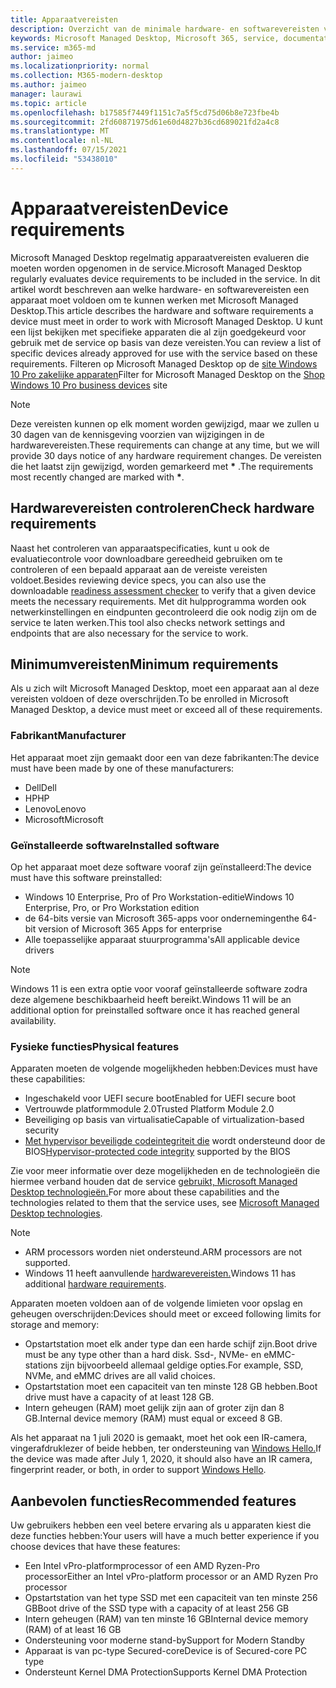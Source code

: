 ```yaml
---
title: Apparaatvereisten
description: Overzicht van de minimale hardware- en softwarevereisten voor apparaten om met apparaten te Microsoft Managed Desktop
keywords: Microsoft Managed Desktop, Microsoft 365, service, documentatie
ms.service: m365-md
author: jaimeo
ms.localizationpriority: normal
ms.collection: M365-modern-desktop
ms.author: jaimeo
manager: laurawi
ms.topic: article
ms.openlocfilehash: b17585f7449f1151c7a5f5cd75d06b8e723fbe4b
ms.sourcegitcommit: 2fd60871975d61e60d4827b36cd689021fd2a4c8
ms.translationtype: MT
ms.contentlocale: nl-NL
ms.lasthandoff: 07/15/2021
ms.locfileid: "53438010"
---
```

# <a name="device-requirements"></a><span data-ttu-id="6bb7c-104">Apparaatvereisten</span><span class="sxs-lookup"><span data-stu-id="6bb7c-104">Device requirements</span></span>

<span data-ttu-id="6bb7c-105">Microsoft Managed Desktop regelmatig apparaatvereisten evalueren die moeten worden opgenomen in de service.</span><span class="sxs-lookup"><span data-stu-id="6bb7c-105">Microsoft Managed Desktop regularly evaluates device requirements to be included in the service.</span></span> <span data-ttu-id="6bb7c-106">In dit artikel wordt beschreven aan welke hardware- en softwarevereisten een apparaat moet voldoen om te kunnen werken met Microsoft Managed Desktop.</span><span class="sxs-lookup"><span data-stu-id="6bb7c-106">This article describes the hardware and software requirements a device must meet in order to work with Microsoft Managed Desktop.</span></span> <span data-ttu-id="6bb7c-107">U kunt een lijst bekijken met specifieke apparaten die al zijn goedgekeurd voor gebruik met de service op basis van deze vereisten.</span><span class="sxs-lookup"><span data-stu-id="6bb7c-107">You can review a list of specific devices already approved for use with the service based on these requirements.</span></span> <span data-ttu-id="6bb7c-108">Filteren op Microsoft Managed Desktop op de [site Windows 10 Pro zakelijke apparaten](https://www.microsoft.com/windowsforbusiness/view-all-devices)</span><span class="sxs-lookup"><span data-stu-id="6bb7c-108">Filter for Microsoft Managed Desktop on the [Shop Windows 10 Pro business devices](https://www.microsoft.com/windowsforbusiness/view-all-devices) site</span></span>

> [!NOTE]
> <span data-ttu-id="6bb7c-109">Deze vereisten kunnen op elk moment worden gewijzigd, maar we zullen u 30 dagen van de kennisgeving voorzien van wijzigingen in de hardwarevereisten.</span><span class="sxs-lookup"><span data-stu-id="6bb7c-109">These requirements can change at any time, but we will provide 30 days notice of any hardware requirement changes.</span></span> <span data-ttu-id="6bb7c-110">De vereisten die het laatst zijn gewijzigd, worden gemarkeerd met **\*** .</span><span class="sxs-lookup"><span data-stu-id="6bb7c-110">The requirements most recently changed are marked with **\***.</span></span> 

## <a name="check-hardware-requirements"></a><span data-ttu-id="6bb7c-111">Hardwarevereisten controleren</span><span class="sxs-lookup"><span data-stu-id="6bb7c-111">Check hardware requirements</span></span>

<span data-ttu-id="6bb7c-112">Naast het controleren van apparaatspecificaties, [](../get-ready/readiness-assessment-downloadable.md) kunt u ook de evaluatiecontrole voor downloadbare gereedheid gebruiken om te controleren of een bepaald apparaat aan de vereiste vereisten voldoet.</span><span class="sxs-lookup"><span data-stu-id="6bb7c-112">Besides reviewing device specs, you can also use the downloadable [readiness assessment checker](../get-ready/readiness-assessment-downloadable.md) to verify that a given device meets the necessary requirements.</span></span> <span data-ttu-id="6bb7c-113">Met dit hulpprogramma worden ook netwerkinstellingen en eindpunten gecontroleerd die ook nodig zijn om de service te laten werken.</span><span class="sxs-lookup"><span data-stu-id="6bb7c-113">This tool also checks network settings and endpoints that are also necessary for the service to work.</span></span>

## <a name="minimum-requirements"></a><span data-ttu-id="6bb7c-114">Minimumvereisten</span><span class="sxs-lookup"><span data-stu-id="6bb7c-114">Minimum requirements</span></span>

<span data-ttu-id="6bb7c-115">Als u zich wilt Microsoft Managed Desktop, moet een apparaat aan al deze vereisten voldoen of deze overschrijden.</span><span class="sxs-lookup"><span data-stu-id="6bb7c-115">To be enrolled in Microsoft Managed Desktop, a device must meet or exceed all of these requirements.</span></span>

### <a name="manufacturer"></a><span data-ttu-id="6bb7c-116">Fabrikant</span><span class="sxs-lookup"><span data-stu-id="6bb7c-116">Manufacturer</span></span>

<span data-ttu-id="6bb7c-117">Het apparaat moet zijn gemaakt door een van deze fabrikanten:</span><span class="sxs-lookup"><span data-stu-id="6bb7c-117">The device must have been made by one of these manufacturers:</span></span>

- <span data-ttu-id="6bb7c-118">Dell</span><span class="sxs-lookup"><span data-stu-id="6bb7c-118">Dell</span></span>
- <span data-ttu-id="6bb7c-119">HP</span><span class="sxs-lookup"><span data-stu-id="6bb7c-119">HP</span></span>
- <span data-ttu-id="6bb7c-120">Lenovo</span><span class="sxs-lookup"><span data-stu-id="6bb7c-120">Lenovo</span></span>
- <span data-ttu-id="6bb7c-121">Microsoft</span><span class="sxs-lookup"><span data-stu-id="6bb7c-121">Microsoft</span></span>


### <a name="installed-software"></a><span data-ttu-id="6bb7c-122">Geïnstalleerde software</span><span class="sxs-lookup"><span data-stu-id="6bb7c-122">Installed software</span></span>

<span data-ttu-id="6bb7c-123">Op het apparaat moet deze software vooraf zijn geïnstalleerd:</span><span class="sxs-lookup"><span data-stu-id="6bb7c-123">The device must have this software preinstalled:</span></span>

- <span data-ttu-id="6bb7c-124">Windows 10 Enterprise, Pro of Pro Workstation-editie</span><span class="sxs-lookup"><span data-stu-id="6bb7c-124">Windows 10 Enterprise, Pro, or Pro Workstation edition</span></span>
- <span data-ttu-id="6bb7c-125">de 64-bits versie van Microsoft 365-apps voor ondernemingen</span><span class="sxs-lookup"><span data-stu-id="6bb7c-125">the 64-bit version of Microsoft 365 Apps for enterprise</span></span> 
- <span data-ttu-id="6bb7c-126">Alle toepasselijke apparaat stuurprogramma's</span><span class="sxs-lookup"><span data-stu-id="6bb7c-126">All applicable device drivers</span></span>

> [!NOTE]
> <span data-ttu-id="6bb7c-127">Windows 11 is een extra optie voor vooraf geïnstalleerde software zodra deze algemene beschikbaarheid heeft bereikt.</span><span class="sxs-lookup"><span data-stu-id="6bb7c-127">Windows 11 will be an additional option for preinstalled software once it has reached general availability.</span></span>
>
### <a name="physical-features"></a><span data-ttu-id="6bb7c-128">Fysieke functies</span><span class="sxs-lookup"><span data-stu-id="6bb7c-128">Physical features</span></span>

<span data-ttu-id="6bb7c-129">Apparaten moeten de volgende mogelijkheden hebben:</span><span class="sxs-lookup"><span data-stu-id="6bb7c-129">Devices must have these capabilities:</span></span>

- <span data-ttu-id="6bb7c-130">Ingeschakeld voor UEFI secure boot</span><span class="sxs-lookup"><span data-stu-id="6bb7c-130">Enabled for UEFI secure boot</span></span> 
- <span data-ttu-id="6bb7c-131">Vertrouwde platformmodule 2.0</span><span class="sxs-lookup"><span data-stu-id="6bb7c-131">Trusted Platform Module 2.0</span></span> 
- <span data-ttu-id="6bb7c-132">Beveiliging op basis van virtualisatie</span><span class="sxs-lookup"><span data-stu-id="6bb7c-132">Capable of virtualization-based security</span></span> 
- <span data-ttu-id="6bb7c-133">[Met hypervisor beveiligde codeintegriteit die](/windows-hardware/drivers/bringup/device-guard-and-credential-guard) wordt ondersteund door de BIOS</span><span class="sxs-lookup"><span data-stu-id="6bb7c-133">[Hypervisor-protected code integrity](/windows-hardware/drivers/bringup/device-guard-and-credential-guard) supported by the BIOS</span></span>

<span data-ttu-id="6bb7c-134">Zie voor meer informatie over deze mogelijkheden en de technologieën die hiermee verband houden dat de service [gebruikt, Microsoft Managed Desktop technologieën.](../intro/technologies.md)</span><span class="sxs-lookup"><span data-stu-id="6bb7c-134">For more about these capabilities and the technologies related to them that the service uses, see [Microsoft Managed Desktop technologies](../intro/technologies.md).</span></span>

> [!NOTE]
>- <span data-ttu-id="6bb7c-135">ARM processors worden niet ondersteund.</span><span class="sxs-lookup"><span data-stu-id="6bb7c-135">ARM processors are not supported.</span></span>
>- <span data-ttu-id="6bb7c-136">Windows 11 heeft aanvullende [hardwarevereisten.](/windows/whats-new/windows-11-requirements)</span><span class="sxs-lookup"><span data-stu-id="6bb7c-136">Windows 11 has additional [hardware requirements](/windows/whats-new/windows-11-requirements).</span></span>

<span data-ttu-id="6bb7c-137">Apparaten moeten voldoen aan of de volgende limieten voor opslag en geheugen overschrijden:</span><span class="sxs-lookup"><span data-stu-id="6bb7c-137">Devices should meet or exceed following limits for storage and memory:</span></span>

- <span data-ttu-id="6bb7c-138">Opstartstation moet elk ander type dan een harde schijf zijn.</span><span class="sxs-lookup"><span data-stu-id="6bb7c-138">Boot drive must be any type other than a hard disk.</span></span> <span data-ttu-id="6bb7c-139">Ssd-, NVMe- en eMMC-stations zijn bijvoorbeeld allemaal geldige opties.</span><span class="sxs-lookup"><span data-stu-id="6bb7c-139">For example, SSD, NVMe, and eMMC drives are all valid choices.</span></span>
- <span data-ttu-id="6bb7c-140">Opstartstation moet een capaciteit van ten minste 128 GB hebben.</span><span class="sxs-lookup"><span data-stu-id="6bb7c-140">Boot drive must have a capacity of at least 128 GB.</span></span>
- <span data-ttu-id="6bb7c-141">Intern geheugen (RAM) moet gelijk zijn aan of groter zijn dan 8 GB.</span><span class="sxs-lookup"><span data-stu-id="6bb7c-141">Internal device memory (RAM) must equal or exceed 8 GB.</span></span>

<span data-ttu-id="6bb7c-142">Als het apparaat na 1 juli 2020 is gemaakt, moet het ook een IR-camera, vingerafdruklezer of beide hebben, ter ondersteuning van [Windows Hello.](/windows-hardware/design/device-experiences/windows-hello-enhanced-sign-in-security)</span><span class="sxs-lookup"><span data-stu-id="6bb7c-142">If the device was made after July 1, 2020, it should also have an IR camera, fingerprint reader, or both, in order to support [Windows Hello](/windows-hardware/design/device-experiences/windows-hello-enhanced-sign-in-security).</span></span>

## <a name="recommended-features"></a><span data-ttu-id="6bb7c-143">Aanbevolen functies</span><span class="sxs-lookup"><span data-stu-id="6bb7c-143">Recommended features</span></span>

<span data-ttu-id="6bb7c-144">Uw gebruikers hebben een veel betere ervaring als u apparaten kiest die deze functies hebben:</span><span class="sxs-lookup"><span data-stu-id="6bb7c-144">Your users will have a much better experience if you choose devices that have these features:</span></span>

- <span data-ttu-id="6bb7c-145">Een Intel vPro-platformprocessor of een AMD Ryzen-Pro processor</span><span class="sxs-lookup"><span data-stu-id="6bb7c-145">Either an Intel vPro-platform processor or an AMD Ryzen Pro processor</span></span>
- <span data-ttu-id="6bb7c-146">Opstartstation van het type SSD met een capaciteit van ten minste 256 GB</span><span class="sxs-lookup"><span data-stu-id="6bb7c-146">Boot drive of the SSD type with a capacity of at least 256 GB</span></span>
- <span data-ttu-id="6bb7c-147">Intern geheugen (RAM) van ten minste 16 GB</span><span class="sxs-lookup"><span data-stu-id="6bb7c-147">Internal device memory (RAM) of at least 16 GB</span></span>
- <span data-ttu-id="6bb7c-148">Ondersteuning voor moderne stand-by</span><span class="sxs-lookup"><span data-stu-id="6bb7c-148">Support for Modern Standby</span></span>
- <span data-ttu-id="6bb7c-149">Apparaat is van pc-type Secured-core</span><span class="sxs-lookup"><span data-stu-id="6bb7c-149">Device is of Secured-core PC type</span></span>
- <span data-ttu-id="6bb7c-150">Ondersteunt Kernel DMA Protection</span><span class="sxs-lookup"><span data-stu-id="6bb7c-150">Supports Kernel DMA Protection</span></span>
